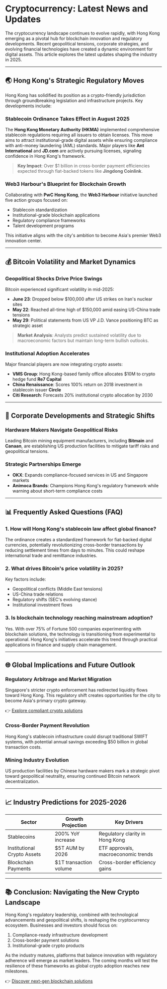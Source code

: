 # Cryptocurrency: Latest News and Updates

The cryptocurrency landscape continues to evolve rapidly, with Hong Kong emerging as a pivotal hub for blockchain innovation and regulatory developments. Recent geopolitical tensions, corporate strategies, and evolving financial technologies have created a dynamic environment for digital assets. This article explores the latest updates shaping the industry in 2025.

---

## 🌏 Hong Kong's Strategic Regulatory Moves

Hong Kong has solidified its position as a crypto-friendly jurisdiction through groundbreaking legislation and infrastructure projects. Key developments include:

### Stablecoin Ordinance Takes Effect in August 2025
The **Hong Kong Monetary Authority (HKMA)** implemented comprehensive stablecoin regulations requiring all issuers to obtain licenses. This move aims to attract institutional-grade digital assets while ensuring compliance with anti-money laundering (AML) standards. Major players like **Ant International** and **JD.com** are actively pursuing licenses, signaling confidence in Hong Kong's framework.

> **Key Impact**: Over $1 billion in cross-border payment efficiencies expected through fiat-backed tokens like **Jingdong Coinlink**.

### Web3 Harbour's Blueprint for Blockchain Growth
Collaborating with **PwC Hong Kong**, the **Web3 Harbour** initiative launched five action groups focused on:
- Stablecoin standardization
- Institutional-grade blockchain applications
- Regulatory compliance frameworks
- Talent development programs

This initiative aligns with the city's ambition to become Asia's premier Web3 innovation center.

---

## 💰 Bitcoin Volatility and Market Dynamics

### Geopolitical Shocks Drive Price Swings
Bitcoin experienced significant volatility in mid-2025:
- **June 23**: Dropped below $100,000 after US strikes on Iran's nuclear sites
- **May 22**: Reached all-time high of $150,000 amid easing US-China trade tensions
- **May 29**: Political statements from US VP J.D. Vance positioning BTC as strategic asset

> **Market Analysis**: Analysts predict sustained volatility due to macroeconomic factors but maintain long-term bullish outlooks.

### Institutional Adoption Accelerates
Major financial players are now integrating crypto assets:
- **VMS Group**: Hong Kong-based family office allocates $10M to crypto hedge fund **Re7 Capital**
- **China Renaissance**: Scores 100% return on 2018 investment in stablecoin issuer **Circle**
- **Citi Research**: Forecasts 20% institutional crypto allocation by 2030

---

## 🏢 Corporate Developments and Strategic Shifts

### Hardware Makers Navigate Geopolitical Risks
Leading Bitcoin mining equipment manufacturers, including **Bitmain** and **Canaan**, are establishing US production facilities to mitigate tariff risks and geopolitical tensions.

### Strategic Partnerships Emerge
- **OKX**: Expands compliance-focused services in US and Singapore markets
- **Animoca Brands**: Champions Hong Kong's regulatory framework while warning about short-term compliance costs

---

## 📊 Frequently Asked Questions (FAQ)

### 1. How will Hong Kong's stablecoin law affect global finance?
The ordinance creates a standardized framework for fiat-backed digital currencies, potentially revolutionizing cross-border transactions by reducing settlement times from days to minutes. This could reshape international trade and remittance industries.

### 2. What drives Bitcoin's price volatility in 2025?
Key factors include:
- Geopolitical conflicts (Middle East tensions)
- US-China trade relations
- Regulatory shifts (SEC's evolving stance)
- Institutional investment flows

### 3. Is blockchain technology reaching mainstream adoption?
Yes. With over 75% of Fortune 500 companies experimenting with blockchain solutions, the technology is transitioning from experimental to operational. Hong Kong's initiatives accelerate this trend through practical applications in finance and supply chain management.

---

## 🌐 Global Implications and Future Outlook

### Regulatory Arbitrage and Market Migration
Singapore's stricter crypto enforcement has redirected liquidity flows toward Hong Kong. This regulatory shift creates opportunities for the city to become Asia's primary crypto gateway.

👉 [Explore compliant crypto solutions](https://bit.ly/okx-bonus)

### Cross-Border Payment Revolution
Hong Kong's stablecoin infrastructure could disrupt traditional SWIFT systems, with potential annual savings exceeding $50 billion in global transaction costs.

### Mining Industry Evolution
US production facilities by Chinese hardware makers mark a strategic pivot toward geopolitical neutrality, ensuring continued Bitcoin network decentralization.

---

## 📈 Industry Predictions for 2025-2026

| Sector          | Growth Projection | Key Drivers                          |
|-----------------|-------------------|--------------------------------------|
| Stablecoins     | 200% YoY increase | Regulatory clarity in Hong Kong      |
| Institutional Crypto Assets | $5T AUM by 2026 | ETF approvals, macroeconomic trends |
| Blockchain Payments | $1T transaction volume | Cross-border efficiency gains     |

---

## 📚 Conclusion: Navigating the New Crypto Landscape

Hong Kong's regulatory leadership, combined with technological advancements and geopolitical shifts, is reshaping the cryptocurrency ecosystem. Businesses and investors should focus on:
1. Compliance-ready infrastructure development
2. Cross-border payment solutions
3. Institutional-grade crypto products

As the industry matures, platforms that balance innovation with regulatory adherence will emerge as market leaders. The coming months will test the resilience of these frameworks as global crypto adoption reaches new milestones.

👉 [Discover next-gen blockchain solutions](https://bit.ly/okx-bonus)